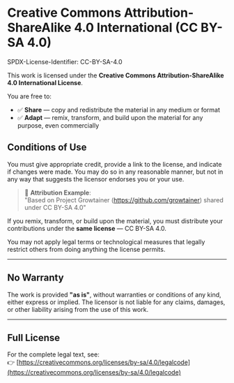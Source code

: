 # Creative Commons Attribution-ShareAlike 4.0 International (CC BY-SA 4.0)

SPDX-License-Identifier: CC-BY-SA-4.0

This work is licensed under the **Creative Commons Attribution-ShareAlike 4.0 International License**.

You are free to:
- ✅ **Share** — copy and redistribute the material in any medium or format
- ✅ **Adapt** — remix, transform, and build upon the material for any purpose, even commercially

## Conditions of Use

You must give appropriate credit, provide a link to the license, and indicate if changes were made. You may do so in any reasonable manner, but not in any way that suggests the licensor endorses you or your use.

> 📌 **Attribution Example**:  
> "Based on Project Growtainer (https://github.com/growtainer) shared under CC BY-SA 4.0"

If you remix, transform, or build upon the material, you must distribute your contributions under the **same license** — CC BY-SA 4.0.

You may not apply legal terms or technological measures that legally restrict others from doing anything the license permits.

---

## No Warranty

The work is provided **"as is"**, without warranties or conditions of any kind, either express or implied. The licensor is not liable for any claims, damages, or other liability arising from the use of this work.

---

## Full License

For the complete legal text, see:  
👉 [https://creativecommons.org/licenses/by-sa/4.0/legalcode](https://creativecommons.org/licenses/by-sa/4.0/legalcode)
